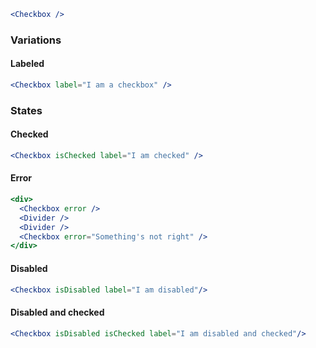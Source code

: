 
```jsx
<Checkbox />
```

### Variations

#### Labeled

```jsx
<Checkbox label="I am a checkbox" />
```

### States


#### Checked

```jsx
<Checkbox isChecked label="I am checked" />
```

#### Error

```jsx
<div>
  <Checkbox error />
  <Divider />
  <Divider />
  <Checkbox error="Something's not right" />
</div>
```


#### Disabled

```jsx
<Checkbox isDisabled label="I am disabled"/>
```

#### Disabled and checked

```jsx
<Checkbox isDisabled isChecked label="I am disabled and checked"/>
```
